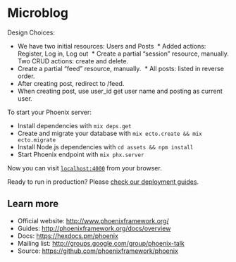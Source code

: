 # Microblog

Design Choices:

  * We have two initial resources: Users and Posts
  * Added actions: Register, Log in, Log out
  * Create a partial “session” resource, manually. Two CRUD actions: create and delete.
  * Create a partial “feed” resource, manually.
  * All posts: listed in reverse order.
  * After creating post, redirect to /feed.
  * When creating post, use user_id get user name and posting as current user.

To start your Phoenix server:

  * Install dependencies with `mix deps.get`
  * Create and migrate your database with `mix ecto.create && mix ecto.migrate`
  * Install Node.js dependencies with `cd assets && npm install`
  * Start Phoenix endpoint with `mix phx.server`

Now you can visit [`localhost:4000`](http://localhost:4000) from your browser.

Ready to run in production? Please [check our deployment guides](http://www.phoenixframework.org/docs/deployment).

## Learn more

  * Official website: http://www.phoenixframework.org/
  * Guides: http://phoenixframework.org/docs/overview
  * Docs: https://hexdocs.pm/phoenix
  * Mailing list: http://groups.google.com/group/phoenix-talk
  * Source: https://github.com/phoenixframework/phoenix
